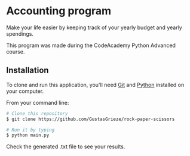 # Accounting program

Make your life easier by keeping track of your yearly budget and yearly spendings.

This program was made during the CodeAcademy Python Advanced course.
## Installation


To clone and run this application, you'll need [Git](https://git-scm.com) and [Python](https://www.python.org/downloads/) installed on your computer.

From your command line:
```bash
# Clone this repository
$ git clone https://github.com/GustasGrieze/rock-paper-scissors

# Run it by typing
$ python main.py
```
Check the generated .txt file to see your results.
